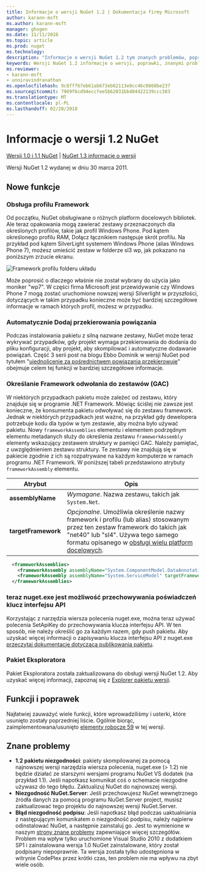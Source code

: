 ```yaml
---
title: Informacje o wersji NuGet 1.2 | Dokumentacja firmy Microsoft
author: karann-msft
ms.author: karann-msft
manager: ghogen
ms.date: 11/11/2016
ms.topic: article
ms.prod: nuget
ms.technology: 
description: "Informacje o wersji NuGet 1.2 tym znanych problemów, poprawki, dodatkowe funkcje i dcr."
keywords: Wersji NuGet 1.2 informacje o wersji, poprawki, znanymi problemami, nowe funkcje, dcr
ms.reviewer:
- karann-msft
- unniravindranathan
ms.openlocfilehash: 9c8fff67eb61ab673eb62113e0cc46c0868be237
ms.sourcegitcommit: 7969f6cd94eccfee5b62031bb404422139ccc383
ms.translationtype: MT
ms.contentlocale: pl-PL
ms.lasthandoff: 02/20/2018
---
```

# <a name="nuget-12-release-notes"></a>Informacje o wersji 1.2 NuGet

[Wersji 1.0 i 1.1 NuGet](../release-notes/nuget-1.1.md) | [NuGet 1.3 informacje o wersji](../release-notes/nuget-1.3.md)

Wersji NuGet 1.2 wydanej w dniu 30 marca 2011.

## <a name="new-features"></a>Nowe funkcje

### <a name="framework-profile-support"></a>Obsługa profilu Framework

Od początku, NuGet obsługiwane o różnych platform docelowych bibliotek. Ale teraz opakowania mogą zawierać zestawy przeznaczonych dla określonych profilów, takie jak profil Windows Phone. Pod kątem określonego profilu RAM, Dołącz łącznikiem następuje skrót profilu. Na przykład pod kątem SilverLight systemem Windows Phone (alias Windows Phone 7), możesz umieścić zestaw w folderze sl3 wp, jak pokazano na poniższym zrzucie ekranu.

![Framework profilu folderu układu](./media/framework-profile-support.png)

Może poprosić o dlaczego właśnie nie został wybrany do użycia jako moniker "wp7". W części firma Microsoft jest przewidywanie czy Windows Phone 7 mogą zostać uruchomione nowszej wersji Silverlight w przyszłości, dotyczących w takim przypadku konieczne może być bardziej szczegółowe informacje w ramach których profil, możesz w przypadku.

### <a name="automatically-add-binding-redirects"></a>Automatycznie Dodaj przekierowania powiązania

Podczas instalowania pakietu z silną nazwane zestawy, NuGet może teraz wykrywać przypadków, gdy projekt wymaga przekierowania do dodania do pliku konfiguracji, aby projekt, aby skompilować i automatyczne dodawanie powiązań. Część 3 serii post na blogu Ebbo Dominik w wersji NuGet pod tytułem "[ujednolicenie za pośrednictwem powiązania przekierowuje](http://blog.davidebbo.com/2011/01/nuget-versioning-part-3-unification-via.html)" obejmuje celem tej funkcji w bardziej szczegółowe informacje.

<a name="framework-assembly-refs"></a>

### <a name="specifying-framework-assembly-references-gac"></a>Określanie Framework odwołania do zestawów (GAC)

W niektórych przypadkach pakietu może zależeć od zestawu, który znajduje się w programie .NET Framework. Mówiąc ściślej nie zawsze jest konieczne, że konsumenta pakietu odwoływać się do zestawu framework. Jednak w niektórych przypadkach jest ważne, na przykład gdy dewelopera potrzebuje kodu dla typów w tym zestawie, aby można było używać pakietu. Nowy `frameworkAssemblies` elementu i elementem podrzędnym elementu metadanych służy do określenia zestawu `frameworkAssembly` elementy wskazujący zestawem struktury w pamięci GAC. Należy pamiętać, z uwzględnieniem zestawu struktury.
Te zestawy nie znajdują się w pakiecie zgodnie z ich są rozpatrywane na każdym komputerze w ramach programu .NET Framework. W poniższej tabeli przedstawiono atrybuty `frameworkAssembly` elementu.


|Atrybut |Opis|
|----------------|-----------|
|**assemblyName**|*Wymagane*. Nazwa zestawu, takich jak `System.Net`.|
|**targetFramework**|*Opcjonalne*. Umożliwia określenie nazwy framework i profilu (lub alias) stosowanym przez ten zestaw framework do takich jak "net40" lub "sl4". Używa tego samego formatu opisanego w [obsługi wielu platform docelowych](../create-packages/supporting-multiple-target-frameworks.md).|

```xml
  <frameworkAssemblies>
    <frameworkAssembly assemblyName="System.ComponentModel.DataAnnotations" targetFramework="net40" />
    <frameworkAssembly assemblyName="System.ServiceModel" targetFramework="net40" />
  </frameworkAssemblies>
```

### <a name="nugetexe-now-is-able-to-store-api-key-credentials"></a>teraz nuget.exe jest możliwość przechowywania poświadczeń klucz interfejsu API

Korzystając z narzędzia wiersza polecenia nuget.exe, można teraz używać polecenia SetApiKey do przechowywania klucza interfejsu API. W ten sposób, nie należy określić go za każdym razem, gdy push pakietu. Aby uzyskać więcej informacji o zapisywaniu klucza interfejsu API z nuget.exe [przeczytaj dokumentację dotyczącą publikowania pakietu](../create-packages/publish-a-package.md).

### <a name="package-explorer"></a>Pakiet Eksploratora
Pakiet Eksploratora została zaktualizowana do obsługi wersji NuGet 1.2. Aby uzyskać więcej informacji, zapoznaj się z [Explorer pakietu wersji](http://nuget.codeplex.com/wikipage?title=New%20features%20in%20NuGet%20Package%20Explorer%201.0).

## <a name="other-featuresfixes"></a>Funkcji i poprawek

Najłatwiej zauważyć wiele funkcji, które wprowadziliśmy i usterki, które usunięto zostały poprzedniej liście. Ogólnie biorąc, zaimplementowana/usunięto [elementy robocze 59](http://nuget.codeplex.com/workitem/list/advanced?keyword=&status=All&type=All&priority=All&release=NuGet%201.2&assignedTo=All&component=All&sortField=Votes&sortDirection=Descending&page=0) w tej wersji.

## <a name="known-issues"></a>Znane problemy

* **1.2 pakietu niezgodności**: pakiety skompilowanej za pomocą najnowszej wersji narzędzia wiersza polecenia, nuget.exe (> 1.2) nie będzie działać ze starszymi wersjami programu NuGet VS dodatek (na przykład 1.1). Jeśli napotkasz komunikat coś o schemacie niezgodne używasz do tego błędu. Zaktualizuj NuGet do najnowszej wersji.
* **Niezgodność NuGet.Server**: Jeśli przechowujesz NuGet wewnętrznego źródła danych za pomocą programu NuGet.Server project, musisz zaktualizować tego projektu do najnowszej wersji NuGet.Server.
* **Błąd niezgodność podpisu**: Jeśli napotkasz błąd podczas uaktualniania z następującym komunikatem o niezgodność podpisu, należy najpierw odinstalować NuGet, a następnie zainstaluj go. Jest to wymienione w naszym [strony znane problemy](../release-notes/known-issues.md) zapewniające więcej szczegółów. Problem ma wpływ tylko uruchomione Visual Studio 2010 z dodatkiem SP1 i zainstalowana wersja 1.0 NuGet zainstalowane, który został podpisany niepoprawnie. Ta wersja została tylko udostępniona w witrynie CodePlex przez krótki czas, ten problem nie ma wpływu na zbyt wiele osób.